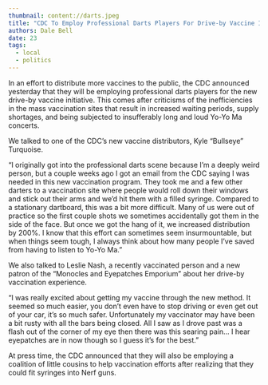 ```yaml
---
thumbnail: content://darts.jpeg
title: "CDC To Employ Professional Darts Players For Drive-by Vaccine Initiative"
authors: Dale Bell
date: 23
tags:
  - local
  - politics
---
```


In an effort to distribute more vaccines to the public, the CDC announced yesterday that they will be employing professional darts players for the new drive-by vaccine initiative. This comes after criticisms of the inefficiencies in the mass vaccination sites that result in increased waiting periods, supply shortages, and being subjected to insufferably long and loud Yo-Yo Ma concerts.

We talked to one of the CDC’s new vaccine distributors, Kyle “Bullseye” Turquoise.

“I originally got into the professional darts scene because I’m a deeply weird person, but a couple weeks ago I got an email from the CDC saying I was needed in this new vaccination program. They took me and a few other darters to a vaccination site where people would roll down their windows and stick out their arms and we’d hit them with a filled syringe. Compared to a stationary dartboard, this was a bit more difficult. Many of us were out of practice so the first couple shots we sometimes accidentally got them in the side of the face. But once we got the hang of it, we increased distribution by 200%. I know that this effort can sometimes seem insurmountable, but when things seem tough, I always think about how many people I’ve saved from having to listen to Yo-Yo Ma.”

We also talked to Leslie Nash, a recently vaccinated person and a new patron of the “Monocles and Eyepatches Emporium” about her drive-by vaccination experience.

“I was really excited about getting my vaccine through the new method. It seemed so much easier, you don’t even have to stop driving or even get out of your car, it’s so much safer. Unfortunately my vaccinator may have been a bit rusty with all the bars being closed. All I saw as I drove past was a flash out of the corner of my eye then there was this searing pain… I hear eyepatches are in now though so I guess it’s for the best.”

At press time, the CDC announced that they will also be employing a coalition of little cousins to help vaccination efforts after realizing that they could fit syringes into Nerf guns.